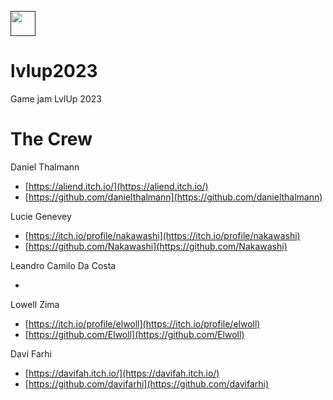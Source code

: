 [<img height="40px" src="https://static.itch.io/images/badge.svg">]()

# lvlup2023
Game jam LvlUp 2023

# The Crew

Daniel Thalmann

- [https://aliend.itch.io/](https://aliend.itch.io/)
- [https://github.com/danielthalmann](https://github.com/danielthalmann)

Lucie Genevey

- [https://itch.io/profile/nakawashi](https://itch.io/profile/nakawashi)
- [https://github.com/Nakawashi](https://github.com/Nakawashi)


Leandro Camilo Da Costa

- 

Lowell Zima

- [https://itch.io/profile/elwoll](https://itch.io/profile/elwoll)
- [https://github.com/Elwoll](https://github.com/Elwoll)

Davi Farhi

- [https://davifah.itch.io/](https://davifah.itch.io/)
- [https://github.com/davifarhi](https://github.com/davifarhi)
